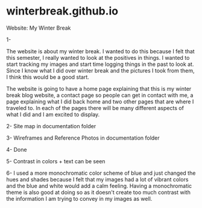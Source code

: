 # winterbreak.github.io


Website:  My Winter Break

1-

The website is about my winter break. I wanted to do this because I felt that this semester, I really wanted to look at the positives in things. I wanted to start tracking my images and start time logging things in the past to look at. Since I know what I did over winter break and the pictures I took from them, I think this would be a good start. 

The website is going to have a home page explaining that this is my winter break blog website, a contact page so people can get in contact with me, a page explaining what I did back home and two other pages that are where I traveled to. In each of the pages there will be many different aspects of what I did and I am excited to display.

2- Site map in documentation folder

3- Wireframes and Reference Photos in documentation folder

4- Done

5- Contrast in colors + text can be seen

6- I used a more monochromatic color scheme of blue and just changed the hues and shades because I felt that my images had a lot of vibrant colors and the blue and white would add a calm feeling.
Having a monochromatic theme is also good at doing so as it doesn't create too much contrast with the information I am trying to convey in my images as well.